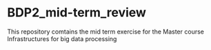 # BDP2_mid-term_review
This repository comtains the mid term exercise for the Master course Infrastructures for big data processing
